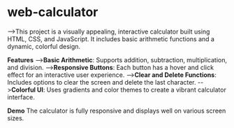 # web-calculator
-->This project is a visually appealing, interactive calculator built using HTML, CSS, and JavaScript. It includes basic arithmetic functions and a dynamic, colorful design.

**Features**
-->**Basic Arithmetic**: Supports addition, subtraction, multiplication, and division.
-->**Responsive Buttons**: Each button has a hover and click effect for an interactive user experience.
-->**Clear and Delete Functions**: Includes options to clear the screen and delete the last character.
-->**Colorful UI**: Uses gradients and color themes to create a vibrant calculator interface.

**Demo**
The calculator is fully responsive and displays well on various screen sizes.
